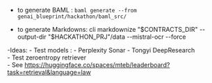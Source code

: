 - to generate BAML : 
    ```baml generate --from genai_blueprint/hackathon/baml_src/```

- to generate Markdowns:
cli markdownize "$CONTRACTS_DIR" --output-dir "$HACKATHON_PRJ"/data --mistral-ocr --force 


    
-Ideas: 
    - Test models :
        - Perplexity Sonar
        - Tongyi DeepResearch  
    - Test zeroentropy retriever    
    - See https://huggingface.co/spaces/mteb/leaderboard?task=retrieval&language=law
    